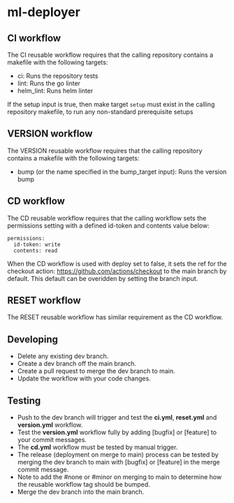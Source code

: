# ml-deployer

## CI workflow
The CI reusable workflow requires that the calling repository contains a makefile with the following targets:
* ci: Runs the repository tests
* lint: Runs the go linter
* helm_lint: Runs helm linter

If the setup input is true, then make target `setup` must exist in the calling repository makefile, to run any non-standard prerequisite setups

## VERSION workflow
The VERSION reusable workflow requires that the calling repository contains a makefile with the following targets:
* bump (or the name specified in the bump_target input): Runs the version bump

## CD workflow
The CD reusable workflow requires that the calling workflow sets the permissions setting with a defined id-token and contents value below:

```
permissions:
  id-token: write
  contents: read
```
When the CD workflow is used with deploy set to false, it sets the ref for the checkout action: https://github.com/actions/checkout to the main branch by default. This default can be overidden by setting the branch input.

## RESET workflow
The RESET reusable workflow has similar requirement as the CD workflow.

## Developing

* Delete any existing dev branch.
* Create a dev branch off the main branch.
* Create a pull request to merge the dev branch to main.
* Update the workflow with your code changes.

## Testing
* Push to the dev branch will trigger and test the **ci.yml**, **reset.yml** and **version.yml** workflow.
* Test the **version.yml** workflow fully by adding [bugfix] or [feature] to your commit messages.
* The **cd.yml** workflow must be tested by manual trigger.
* The release (deployment on merge to main) process can be tested by merging the dev branch to main with [bugfix] or [feature] in the merge commit message.
* Note to add the #none or #minor on merging to main to determine how the reusable workflow tag should be bumped.
* Merge the dev branch into the main branch.
